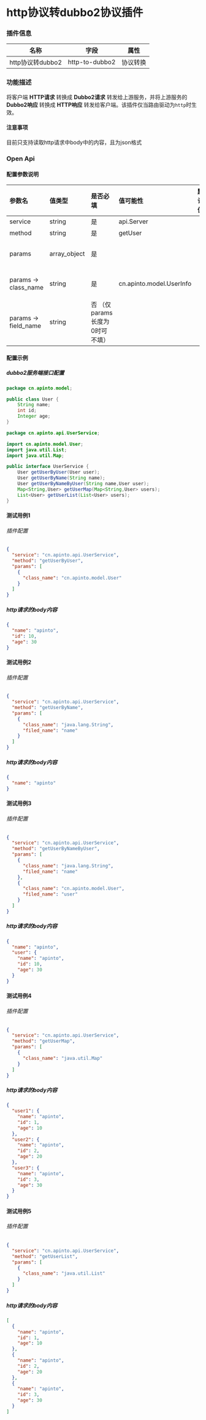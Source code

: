 # http协议转dubbo2协议插件

### 插件信息

| 名称       | 字段                           | 属性   |
| ---------- |------------------------------|------|
| http协议转dubbo2 | http-to-dubbo2 | 协议转换 |

### 功能描述

将客户端 **HTTP请求** 转换成 **Dubbo2请求** 转发给上游服务，并将上游服务的 **Dubbo2响应** 转换成 **HTTP响应** 转发给客户端。该插件仅当路由驱动为`http`时生效。


#### 注意事项
目前只支持读取http请求中body中的内容，且为json格式

### Open Api

#### 配置参数说明

| 参数名                                | 值类型                        | 是否必填 | 值可能性         | 默认值 | 说明                                                  |
|:-----------------------------------| :----- |:-------------|:-------------|:-------------|:-------------|
| service                            | string                      | 是    | api.Server |        | 服务名                                                 |
| method                             | string                       | 是    | getUser |        | 方法名                                                 |
| params                         | array_object             | 是    |  |        | 对转发的body内容进行匹配，匹配成功后读取并解析成dubbo2协议所需要数据             |
| params -> class_name     | string | 是    | cn.apinto.model.UserInfo |        | 对应java中的className   获取方法（user.getClass().getName()） |
| params -> field_name   | string | 否 （仅params长度为0时可不填）   |        |        | 从body中提取的字段名,不填默认读取整个body                           |

#### 配置示例

##### dubbo2服务端接口配置

```java
package cn.apinto.model;

public class User {
    String name;
    int id;
    Integer age;
}
```

```java
package cn.apinto.api.UserService;

import cn.apinto.model.User;
import java.util.List;
import java.util.Map;

public interface UserService {
    User getUserByUser(User user);
    User getUserByName(String name);
    User getUserByNameByUser(String name,User user);
    Map<String,User> getUserMap(Map<String,User> users);
    List<User> getUserList(List<User> users);
}
```

#### 测试用例1

###### 插件配置

```json
{
  "service": "cn.apinto.api.UserService",
  "method": "getUserByUser",
  "params": [
    {
      "class_name": "cn.apinto.model.User"
    }
  ]
}
```

##### http请求的body内容

```json
{
  "name": "apinto",
  "id": 10,
  "age": 30
}
```

#### 测试用例2

###### 插件配置

```json
{
  "service": "cn.apinto.api.UserService",
  "method": "getUserByName",
  "params": [
    {
      "class_name": "java.lang.String",
      "filed_name": "name"
    }
  ]
}
```

##### http请求的body内容

```json
{
  "name": "apinto"
}
```

#### 测试用例3

###### 插件配置

```json
{
  "service": "cn.apinto.api.UserService",
  "method": "getUserByNameByUser",
  "params": [
    {
      "class_name": "java.lang.String",
      "filed_name": "name"
    },
    {
      "class_name": "cn.apinto.model.User",
      "filed_name": "user"
    }
  ]
}
```

##### http请求的body内容

```json
{
  "name": "apinto",
  "user": {
    "name": "apinto",
    "id": 10,
    "age": 30
  }
}
```

#### 测试用例4

###### 插件配置

```json
{
  "service": "cn.apinto.api.UserService",
  "method": "getUserMap",
  "params": [
    {
      "class_name": "java.util.Map"
    }
  ]
}
```

##### http请求的body内容

```json
{
  "user1": {
    "name": "apinto",
    "id": 1,
    "age": 10
  },
  "user2": {
    "name": "apinto",
    "id": 2,
    "age": 20
  },
  "user3": {
    "name": "apinto",
    "id": 3,
    "age": 30
  }
}
```

#### 测试用例5

###### 插件配置

```json
{
  "service": "cn.apinto.api.UserService",
  "method": "getUserList",
  "params": [
    {
      "class_name": "java.util.List"
    }
  ]
}
```

##### http请求的body内容

```json
[
  {
    "name": "apinto",
    "id": 1,
    "age": 10
  },
  {
    "name": "apinto",
    "id": 2,
    "age": 20
  },
  {
    "name": "apinto",
    "id": 3,
    "age": 30
  }
]

```